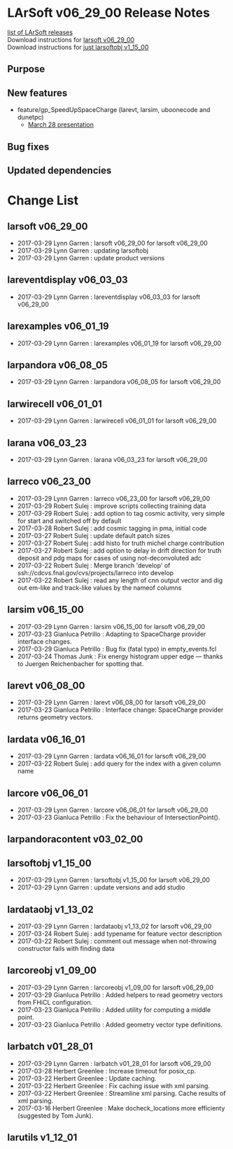 # LArSoft v06_29_00 Release Notes



[list of LArSoft releases](LArSoft_release_list)  
Download instructions for [larsoft v06_29_00](https://scisoft.fnal.gov/scisoft/bundles/larsoft/v06_29_00/larsoft-v06_29_00.html)  
Download instructions for [just larsoftobj v1_15_00](https://scisoft.fnal.gov/scisoft/bundles/larsoftobj/v1_15_00/larsoftobj-v1_15_00.html)

## Purpose

## New features

-   feature/gp_SpeedUpSpaceCharge (larevt, larsim, uboonecode and dunetpc)
    -   [March 28 presentation](https://indico.fnal.gov/getFile.py/access?contribId=5&amp;resId=0&amp;materialId=slides&amp;confId=14108)

## Bug fixes

## Updated dependencies

# Change List

## larsoft v06_29_00

-   2017-03-29 Lynn Garren : larsoft v06_29_00 for larsoft v06_29_00
-   2017-03-29 Lynn Garren : updating larsoftobj
-   2017-03-29 Lynn Garren : update product versions

## lareventdisplay v06_03_03

-   2017-03-29 Lynn Garren : lareventdisplay v06_03_03 for larsoft v06_29_00

## larexamples v06_01_19

-   2017-03-29 Lynn Garren : larexamples v06_01_19 for larsoft v06_29_00

## larpandora v06_08_05

-   2017-03-29 Lynn Garren : larpandora v06_08_05 for larsoft v06_29_00

## larwirecell v06_01_01

-   2017-03-29 Lynn Garren : larwirecell v06_01_01 for larsoft v06_29_00

## larana v06_03_23

-   2017-03-29 Lynn Garren : larana v06_03_23 for larsoft v06_29_00

## larreco v06_23_00

-   2017-03-29 Lynn Garren : larreco v06_23_00 for larsoft v06_29_00
-   2017-03-29 Robert Sulej : improve scripts collecting training data
-   2017-03-29 Robert Sulej : add option to tag cosmic activity, very simple for start and switched off by default
-   2017-03-28 Robert Sulej : add cosmic tagging in pma, initial code
-   2017-03-27 Robert Sulej : update default patch sizes
-   2017-03-27 Robert Sulej : add histo for truth michel charge contribution
-   2017-03-27 Robert Sulej : add option to delay in drift direction for truth deposit and pdg maps for cases of using not-deconvoluted adc
-   2017-03-22 Robert Sulej : Merge branch 'develop' of ssh://cdcvs.fnal.gov/cvs/projects/larreco into develop
-   2017-03-22 Robert Sulej : read any length of cnn output vector and dig out em-like and track-like values by the nameof columns

## larsim v06_15_00

-   2017-03-29 Lynn Garren : larsim v06_15_00 for larsoft v06_29_00
-   2017-03-23 Gianluca Petrillo : Adapting to SpaceCharge provider interface changes.
-   2017-03-29 Gianluca Petrillo : Bug fix (fatal typo) in empty_events.fcl
-   2017-03-24 Thomas Junk : Fix energy histogram upper edge — thanks to Juergen Reichenbacher for spotting that.

## larevt v06_08_00

-   2017-03-29 Lynn Garren : larevt v06_08_00 for larsoft v06_29_00
-   2017-03-23 Gianluca Petrillo : Interface change: SpaceCharge provider returns geometry vectors.

## lardata v06_16_01

-   2017-03-29 Lynn Garren : lardata v06_16_01 for larsoft v06_29_00
-   2017-03-22 Robert Sulej : add query for the index with a given column name

## larcore v06_06_01

-   2017-03-29 Lynn Garren : larcore v06_06_01 for larsoft v06_29_00
-   2017-03-23 Gianluca Petrillo : Fix the behaviour of IntersectionPoint().

## larpandoracontent v03_02_00

## larsoftobj v1_15_00

-   2017-03-29 Lynn Garren : larsoftobj v1_15_00 for larsoft v06_29_00
-   2017-03-29 Lynn Garren : update versions and add studio

## lardataobj v1_13_02

-   2017-03-29 Lynn Garren : lardataobj v1_13_02 for larsoft v06_29_00
-   2017-03-24 Robert Sulej : add typename for feature vector description
-   2017-03-22 Robert Sulej : comment out message when not-throwing constructor fails with finding data

## larcoreobj v1_09_00

-   2017-03-29 Lynn Garren : larcoreobj v1_09_00 for larsoft v06_29_00
-   2017-03-29 Gianluca Petrillo : Added helpers to read geometry vectors from FHiCL configuration.
-   2017-03-23 Gianluca Petrillo : Added utility for computing a middle point.
-   2017-03-23 Gianluca Petrillo : Added geometry vector type definitions.

## larbatch v01_28_01

-   2017-03-29 Lynn Garren : larbatch v01_28_01 for larsoft v06_29_00
-   2017-03-28 Herbert Greenlee : Increase timeout for posix_cp.
-   2017-03-22 Herbert Greenlee : Update caching.
-   2017-03-22 Herbert Greenlee : Fix caching issue with xml parsing.
-   2017-03-22 Herbert Greenlee : Streamline xml parsing. Cache results of xml parsing.
-   2017-03-16 Herbert Greenlee : Make docheck_locations more efficienty (suggested by Tom Junk).

## larutils v1_12_01
